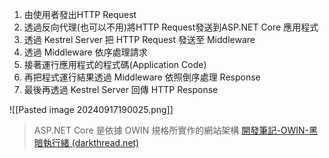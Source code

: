 1. 由使用者發出HTTP Request
2. 透過反向代理(也可以不用)將HTTP Request發送到ASP.NET Core 應用程式
3. 透過 Kestrel Server 把 HTTP Request 發送至 Middleware 
4. 透過 Middleware 依序處理請求
5. 接著運行應用程式的程式碼(Application Code)
6. 再把程式運行結果透過 Middleware 依照倒序處理 Response
7. 最後再透過 Kestrel Server 回傳 HTTP Response

![[Pasted image 20240917190025.png]]

> ASP.NET Core 是依據 OWIN 規格所實作的網站架構
> [開發筆記-OWIN-黑暗執行緒 (darkthread.net)](https://blog.darkthread.net/blog/about-owin/)
